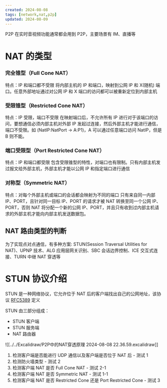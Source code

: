 ```yaml
---
created: 2024-08-08
tags: [network,nat,p2p]
updated: 2024-08-09
---
```


P2P 在实时音视频功能通常都会用到 P2P，主要场景有 IM、直播等

# NAT 的类型

### 完全锥型（Full Cone NAT）

特点：IP 和端口都不受限
将内部主机的 IP 和端口，映射到公网 IP 和 X(随机) 端口。任意外部地址通过对公网 IP 和 X 端口的访问都可以被重新定位到内部主机

### 受限锥型（Restricted Cone NAT）

特点：IP 受限，端口不受限
在映射端口后，不允许所有 IP 进行对于该端口的访问，要想通信必须内部主机对外部 IP 发起过连接，然后外部主机才能进行通信，端口不受限。如 (NatIP:NatPort -> A:P1)，A 可以通过任意端口访问 NatIP，但是 B 则不能。

### 端口受限型（Port Restricted Cone NAT）

特点：IP 和端口都受限
包含受限锥型的特性，对端口也有限制。只有内部主机发过报文给外部主机，外部主机才能以公网 IP 和指定端口进行通信

### 对称型（Symmetric NAT）

特点：对每个外部主机或端口的会话都会映射为不同的端口
只有来自同一内部 IP、PORT，且针对同一目标 IP、PORT 的请求才被 NAT 转换至同一个公网 IP、PORT，否则 NAT 将分配一个新的公网 IP、PORT，并且只有收到过内部主机请求的外部主机才能向内部主机发送数据包。

## NAT 路由类型的判断

为了实现点对点通信，有多种方案: STUN(Session Traversal Utilities for NAT)、UPNP 技术、ALG 应用层网关识别、SBC 会话边界控制、ICE 交互式连接、TURN 中继 NAT 穿透等

# STUN 协议介绍

STUN 是一种网络协议，它允许位于 NAT 后的客户端找出自己的公网地址，该协议 [RFC5389](https://tools.ietf.org/html/rfc5389) 定义

STUN 由三部分组成：
- STUN 客户端
- STUN 服务端
- NAT 路由器


![[../../Excalidraw/P2P中的NAT穿透原理 2024-08-08 22.36.59.excalidraw]]

1. 检测客户端是否能进行 UDP 通信以及客户端是否位于 NAT 后 - 测试 1
2. 检测防火墙类型 - 测试 2
3. 检测客户端 NAT 是否 Full Cone NAT - 测试 2-1
4. 检测客户端 NAT 是否 Symmetric NAT - 测试 1-1
5. 检测客户端 NAT 是否 Restricted Cone 还是 Port Restricted Cone - 测试 3